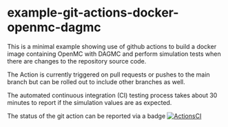 # example-git-actions-docker-openmc-dagmc

This is a minimal example showing use of github actions to build a docker image containing OpenMC with DAGMC and perform simulation tests when there are changes to the repository source code.

The Action is currently triggered on pull requests or pushes to the main branch but can be rolled out to include other branches as well.

The automated continuous integration (CI) testing process takes about 30 minutes to report if the simulation values are as expected.

The status of the git action can be reported via a badge [![ActionsCI](https://github.com/shimwell/example-git-actions-docker-openmc-dagmc/workflows/CI/badge.svg)](https://github.com/Shimwell/example-git-actions-docker-openmc-dagmc/actions?query=workflow%3ACI)
